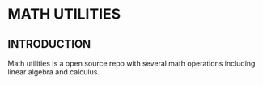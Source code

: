 # MATH UTILITIES

## INTRODUCTION

Math utilities is a open source repo with several math operations including linear algebra 
and calculus. 